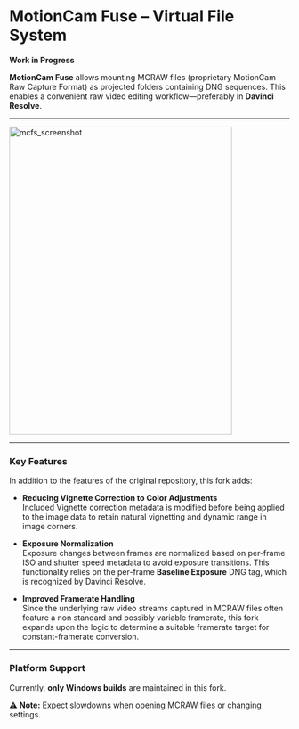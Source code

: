 # MotionCam Fuse – Virtual File System

**Work in Progress**

**MotionCam Fuse** allows mounting MCRAW files (proprietary MotionCam Raw Capture Format) as projected folders containing DNG sequences. This enables a convenient raw video editing workflow—preferably in **Davinci Resolve**.

---

<img width="400" height="553" alt="mcfs_screenshot" src="https://github.com/user-attachments/assets/d702885d-a24f-4444-8c0f-2104c7a016f8" />

---

### Key Features

In addition to the features of the original repository, this fork adds:

- **Reducing Vignette Correction to Color Adjustments**  
  Included Vignette correction metadata is modified before being applied to the image data to retain natural vignetting and dynamic range in image corners.

- **Exposure Normalization**  
  Exposure changes between frames are normalized based on per-frame ISO and shutter speed metadata to avoid exposure transitions. This functionality relies on the per-frame **Baseline Exposure** DNG tag, which is recognized by Davinci Resolve.

- **Improved Framerate Handling**  
  Since the underlying raw video streams captured in MCRAW files often feature a non standard and possibly variable framerate, this fork expands upon the logic to determine a suitable framerate target for constant-framerate conversion.

---

### Platform Support

Currently, **only Windows builds** are maintained in this fork.

⚠️ **Note:** Expect slowdowns when opening MCRAW files or changing settings.
